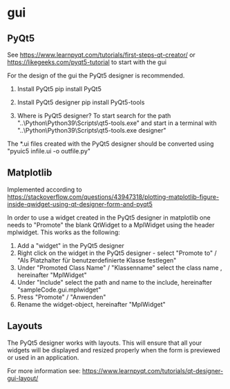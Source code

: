 # gui
## PyQt5
See https://www.learnpyqt.com/tutorials/first-steps-qt-creator/ or https://likegeeks.com/pyqt5-tutorial to start with the gui

For the design of the gui the PyQt5 designer is recommended.

1) Install PyQt5
pip install PyQt5

2) Install PyQt5 designer
pip install PyQt5-tools

3) Where is PyQt5 designer?
To start search for the path "..\Python\Python39\Scripts\qt5-tools.exe" and start in a terminal with  "..\Python\Python39\Scripts\qt5-tools.exe designer"

The *.ui files created with the PyQt5 designer should be converted using "pyuic5 infile.ui -o outfile.py"

## Matplotlib
Implemented according to https://stackoverflow.com/questions/43947318/plotting-matplotlib-figure-inside-qwidget-using-qt-designer-form-and-pyqt5

In order to use a widget created in the PyQt5 designer in matplotlib one needs to "Promote" the blank QtWidget to a MplWidget using the header mplwidget. This works as the following:

1) Add a "widget" in the PyQt5 designer
2) Right click on the widget in the PyQt5 designer - select "Promote to" / "Als Platzhalter für benutzerdefinierte Klasse festlegen"
3) Under "Promoted Class Name" / "Klassenname" select the class name , hereinafter "MplWidget"
4) Under "Include" select the path and name to the include, hereinafter "sampleCode.gui.mplwidget"
5) Press "Promote" / "Anwenden"
6) Rename the widget-object, hereinafter "MplWidget"

## Layouts
The PyQt5 designer works with layouts. This will ensure that all your widgets will be displayed and resized properly when the form is previewed or used in an application.

For more information see: https://www.learnpyqt.com/tutorials/qt-designer-gui-layout/